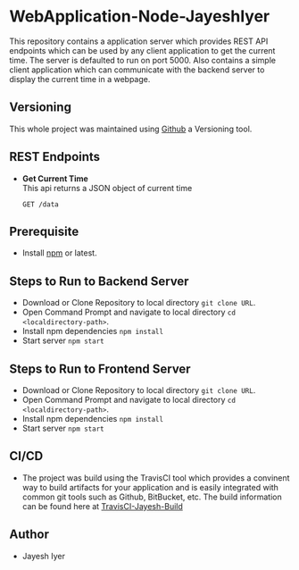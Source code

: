 # WebApplication-Node-JayeshIyer
This repository contains a application server which provides REST API endpoints which can be used by any client application to get the current time. The server is defaulted to run on port 5000. Also contains a simple client application which can communicate with the backend server to display the current time in a webpage.

## Versioning 
This whole project was maintained using [Github](https://github.com/) a Versioning tool.

## REST Endpoints
- **Get Current Time** <br>
  This api returns a JSON object of current time <br>
  ```
  GET /data
  ```
  
## Prerequisite
 * Install [npm](https://www.npmjs.com/get-npm) or latest.
 
## Steps to Run to Backend Server
 * Download or Clone Repository to local directory `git clone URL`.
 * Open Command Prompt and navigate to local directory `cd <localdirectory-path>`.
 * Install npm dependencies `npm install`
 * Start server `npm start`

## Steps to Run to Frontend Server
 * Download or Clone Repository to local directory `git clone URL`.
 * Open Command Prompt and navigate to local directory `cd <localdirectory-path>`.
 * Install npm dependencies `npm install`
 * Start server `npm start`

##  CI/CD
- The project was build using the TravisCI tool which provides a convinent way to build artifacts for your application and is easily integrated with common git tools such as Github, BitBucket, etc. The build information can be found here at [TravisCI-Jayesh-Build](https://travis-ci.com/github/jayeshmurli/WebApplication-Node-JayeshIyer)


##  Author
- Jayesh Iyer


